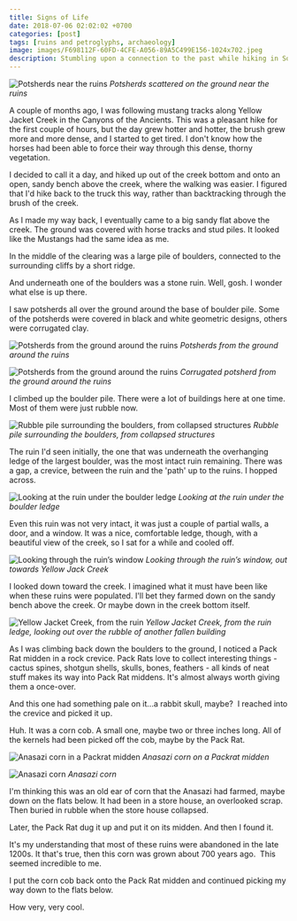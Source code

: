 ```yaml
---
title: Signs of Life
date: 2018-07-06 02:02:02 +0700
categories: [post]
tags: [ruins and petroglyphs, archaeology]
image: images/F698112F-60FD-4CFE-A056-89A5C499E156-1024x702.jpeg
description: Stumbling upon a connection to the past while hiking in Southwestern Colorado
---
```


![Potsherds near the ruins](images/F698112F-60FD-4CFE-A056-89A5C499E156-1024x702.jpeg) *Potsherds scattered on the ground near the ruins*

A couple of months ago, I was following mustang tracks along Yellow Jacket Creek in the Canyons of the Ancients. This was a pleasant hike for the first couple of hours, but the day grew hotter and hotter, the brush grew more and more dense, and I started to get tired. I don't know how the horses had been able to force their way through this dense, thorny vegetation.

I decided to call it a day, and hiked up out of the creek bottom and onto an open, sandy bench above the creek, where the walking was easier. I figured that I'd hike back to the truck this way, rather than backtracking through the brush of the creek.

As I made my way back, I eventually came to a big sandy flat above the creek. The ground was covered with horse tracks and stud piles. It looked like the Mustangs had the same idea as me.

In the middle of the clearing was a large pile of boulders, connected to the surrounding cliffs by a short ridge.

And underneath one of the boulders was a stone ruin. Well, gosh. I wonder what else is up there.



I saw potsherds all over the ground around the base of boulder pile. Some of the potsherds were covered in black and white geometric designs, others were corrugated clay.

![Potsherds from the ground around the ruins](images/1925DDCA-D47C-44CF-B543-89250E15ED5D-1024x682.jpeg) *Potsherds from the ground around the ruins*

![Potsherds from the ground around the ruins](images/5933A2FC-B8BA-4E59-A298-EC4E42ACF2C5-1024x745.jpeg) *Corrugated potsherd from the ground around the ruins*

I climbed up the boulder pile. There were a lot of buildings here at one time. Most of them were just rubble now.

![Rubble pile surrounding the boulders, from collapsed structures](images/0057BDBE-5F32-4ED6-B264-1302B5C219AC-682x1024.jpeg) *Rubble pile surrounding the boulders, from collapsed structures*

The ruin I'd seen initially, the one that was underneath the overhanging ledge of the largest boulder, was the most intact ruin remaining. There was a gap, a crevice, between the ruin and the 'path' up to the ruins. I hopped across.

![Looking at the ruin under the boulder ledge](images/E7032482-686D-41C4-8757-1DEBE31BC9B1-1024x680.jpeg) *Looking at the ruin under the boulder ledge*

Even this ruin was not very intact, it was just a couple of partial walls, a door, and a window. It was a nice, comfortable ledge, though, with a beautiful view of the creek, so I sat for a while and cooled off.

![Looking through the ruin’s window](images/C30F7037-B97E-4BF2-A0AA-3C06290F7489-1024x715.jpeg) *Looking through the ruin’s window, out towards Yellow Jack Creek*

I looked down toward the creek. I imagined what it must have been like when these ruins were populated. I'll bet they farmed down on the sandy bench above the creek. Or maybe down in the creek bottom itself.

![Yellow Jacket Creek, from the ruin](images/9728784C-D84C-49E7-804A-3AEAFC68A1F4-1024x769.jpeg) *Yellow Jacket Creek, from the ruin ledge, looking out over the rubble of another fallen building*

As I was climbing back down the boulders to the ground, I noticed a Pack Rat midden in a rock crevice. Pack Rats love to collect interesting things - cactus spines, shotgun shells, skulls, bones, feathers - all kinds of neat stuff makes its way into Pack Rat middens. It's almost always worth giving them a once-over.

And this one had something pale on it...a rabbit skull, maybe?  I reached into the crevice and picked it up.

Huh. It was a corn cob. A small one, maybe two or three inches long. All of the kernels had been picked off the cob, maybe by the Pack Rat.

![Anasazi corn in a Packrat midden](images/6C71608E-F531-4D35-A8F5-9CD4C845831D-1024x818.jpeg) *Anasazi corn on a Packrat midden*

![Anasazi corn](images/C8369A9A-BAAC-4132-B941-1EFCB58AE46C-1024x702.jpeg) *Anasazi corn*

I'm thinking this was an old ear of corn that the Anasazi had farmed, maybe down on the flats below. It had been in a store house, an overlooked scrap. Then buried in rubble when the store house collapsed.

Later, the Pack Rat dug it up and put it on its midden. And then I found it.

It's my understanding that most of these ruins were abandoned in the late 1200s. It that's true, then this corn was grown about 700 years ago.  This seemed incredible to me.

I put the corn cob back onto the Pack Rat midden and continued picking my way down to the flats below.

How very, very cool.
